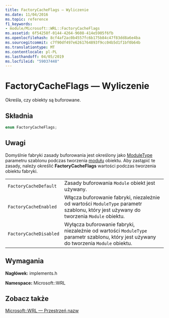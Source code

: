 ```yaml
---
title: FactoryCacheFlags — Wyliczenie
ms.date: 11/04/2016
ms.topic: reference
f1_keywords:
- module/Microsoft::WRL::FactoryCacheFlags
ms.assetid: 6f54258f-0144-4264-9608-414e5905f6fb
ms.openlocfilehash: 8cf4af2ac0b4557fc6b175b84c47f83dd8a6e4ba
ms.sourcegitcommit: c7f90df497e6261764893f9cc04b5d1f1bf0b64b
ms.translationtype: MT
ms.contentlocale: pl-PL
ms.lasthandoff: 04/05/2019
ms.locfileid: "59037448"
---
```

# <a name="factorycacheflags-enumeration"></a>FactoryCacheFlags — Wyliczenie

Określa, czy obiekty są buforowane.

## <a name="syntax"></a>Składnia

```cpp
enum FactoryCacheFlags;
```

## <a name="remarks"></a>Uwagi

Domyślnie fabryki zasady buforowania jest określony jako [ModuleType](moduletype-enumeration.md) parametru szablonu podczas tworzenia [modułu](module-class.md) obiektu. Aby zastąpić te zasady, należy określić **FactoryCacheFlags** wartości podczas tworzenia obiektu fabryki.

|||
|-|-|
|`FactoryCacheDefault`|Zasady buforowania `Module` obiekt jest używany.|
|`FactoryCacheEnabled`|Włącza buforowanie fabryki, niezależnie od wartości `ModuleType` parametr szablonu, który jest używany do tworzenia `Module` obiektu.|
|`FactoryCacheDisabled`|Wyłącza buforowanie fabryki, niezależnie od wartości `ModuleType` parametr szablonu, który jest używany do tworzenia `Module` obiektu.|

## <a name="requirements"></a>Wymagania

**Nagłówek:** implements.h

**Namespace:** Microsoft::WRL

## <a name="see-also"></a>Zobacz także

[Microsoft::WRL — Przestrzeń nazw](microsoft-wrl-namespace.md)